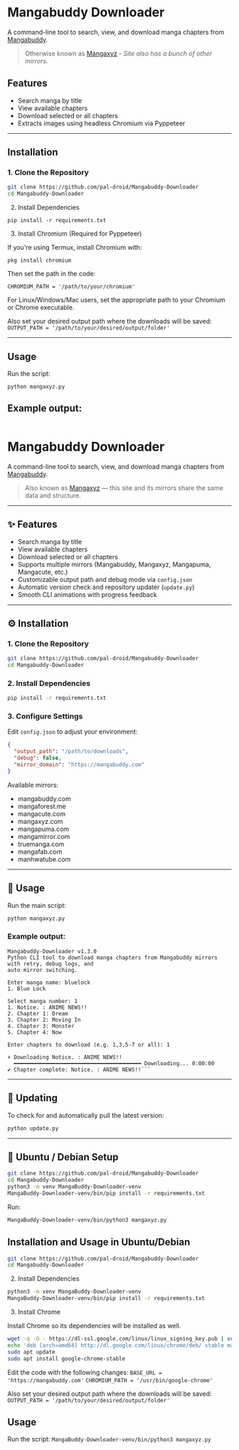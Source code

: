 # Mangabuddy Downloader

A command-line tool to search, view, and download manga chapters from [Mangabuddy](https://mangabuddy.com).

> Otherwise known as [Mangaxyz](mangaxyz.com) - *Site also has a bunch of other mirrors.*

## Features

- Search manga by title
- View available chapters
- Download selected or all chapters
- Extracts images using headless Chromium via Pyppeteer

---

## Installation

### 1. Clone the Repository

```bash
git clone https://github.com/pal-droid/Mangabuddy-Downloader
cd Mangabuddy-Downloader
```

2. Install Dependencies

`pip install -r requirements.txt`

3. Install Chromium (Required for Pyppeteer)

If you're using Termux, install Chromium with:

```pkg install chromium```

Then set the path in the code:

`CHROMIUM_PATH = '/path/to/your/chromium'`

For Linux/Windows/Mac users, set the appropriate path to your Chromium or Chrome executable.

Also set your desired output path where the downloads will be saved:
`OUTPUT_PATH = '/path/to/your/desired/output/folder'`

---

## Usage

Run the script:

`python mangaxyz.py`

## Example output:

```
```
# Mangabuddy Downloader

A command-line tool to search, view, and download manga chapters from [Mangabuddy](https://mangabuddy.com).

> Also known as [Mangaxyz](https://mangaxyz.com) — this site and its mirrors share the same data and structure.

---

## ✨ Features

- Search manga by title  
- View available chapters  
- Download selected or all chapters  
- Supports multiple mirrors (Mangabuddy, Mangaxyz, Mangapuma, Mangacute, etc.)  
- Customizable output path and debug mode via `config.json`  
- Automatic version check and repository updater (`update.py`)  
- Smooth CLI animations with progress feedback  

---

## ⚙️ Installation

### 1. Clone the Repository

```bash
git clone https://github.com/pal-droid/Mangabuddy-Downloader
cd Mangabuddy-Downloader
```

### 2. Install Dependencies

```bash
pip install -r requirements.txt
```

### 3. Configure Settings

Edit `config.json` to adjust your environment:

```json
{
  "output_path": "/path/to/downloads",
  "debug": false,
  "mirror_domain": "https://mangabuddy.com"
}
```

Available mirrors:
- mangabuddy.com  
- mangaforest.me  
- mangacute.com  
- mangaxyz.com  
- mangapuma.com  
- mangamirror.com  
- truemanga.com  
- mangafab.com  
- manhwatube.com  

---

## 🚀 Usage

Run the main script:

```bash
python mangaxyz.py
```

### Example output:

```
Mangabuddy-Downloader v1.3.0
Python CLI tool to download manga chapters from Mangabuddy mirrors with retry, debug logs, and
auto mirror switching.

Enter manga name: bluelock
1. Blue Lock

Select manga number: 1
1. Notice. : ANIME NEWS!!
2. Chapter 1: Dream
3. Chapter 2: Moving In
4. Chapter 3: Monster
5. Chapter 4: Now

Enter chapters to download (e.g. 1,3,5-7 or all): 1

⬇ Downloading Notice. : ANIME NEWS!!
  ━━━━━━━━━━━━━━━━━━━━━━━━━━━━━━━━━━━━━━━━ Downloading... 0:00:00
✔ Chapter complete: Notice. : ANIME NEWS!!```
```

---

## 🧠 Updating

To check for and automatically pull the latest version:

```bash
python update.py
```

---

## 🐧 Ubuntu / Debian Setup

```bash
git clone https://github.com/pal-droid/Mangabuddy-Downloader
cd Mangabuddy-Downloader
python3 -m venv MangaBuddy-Downloader-venv
MangaBuddy-Downloader-venv/bin/pip install -r requirements.txt
```

Run:

```bash
MangaBuddy-Downloader-venv/bin/python3 mangaxyz.py
```


## Installation and Usage in Ubuntu/Debian

```bash
git clone https://github.com/pal-droid/Mangabuddy-Downloader
cd Mangabuddy-Downloader
```

2. Install Dependencies

```bash
python3 -m venv MangaBuddy-Downloader-venv
MangaBuddy-Downloader-venv/bin/pip install -r requirements.txt
```
3. Install Chrome

Install Chrome so its dependencies will be installed as well.
```bash
wget -q -O - https://dl-ssl.google.com/linux/linux_signing_key.pub | sudo apt-key add -
echo 'deb [arch=amd64] http://dl.google.com/linux/chrome/deb/ stable main' | sudo tee /etc/apt/sources.list.d/google-chrome.list
sudo apt update 
sudo apt install google-chrome-stable
```
Edit the code with the following changes:
`BASE_URL = 'https://mangabuddy.com'`
`CHROMIUM_PATH = '/usr/bin/google-chrome'`

Also set your desired output path where the downloads will be saved:
`OUTPUT_PATH = '/path/to/your/desired/output/folder'`

## Usage

Run the script:
`MangaBuddy-Downloader-venv/bin/python3 mangaxyz.py`
